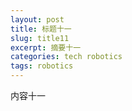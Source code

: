 ```yaml
---
layout: post
title: 标题十一
slug: title11
excerpt: 摘要十一
categories: tech robotics
tags: robotics
---
```

内容十一
